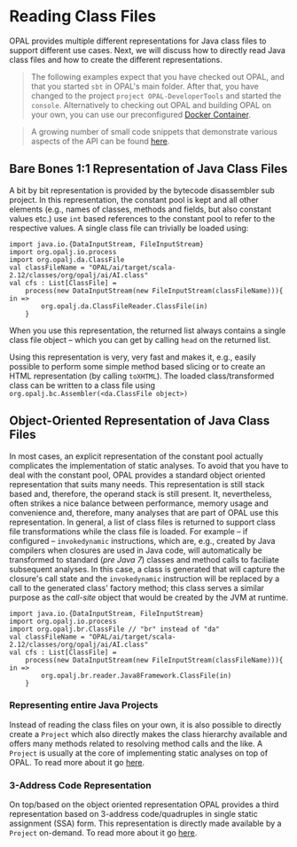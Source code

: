 # Reading Class Files
OPAL provides multiple different representations for Java class files to support different use cases. Next, we will discuss how to directly read Java class files and how to create the different representations.

> The following examples expect that you have checked out OPAL, and that you started `sbt` in OPAL's main folder. After that, you have changed to the project `project OPAL-DeveloperTools` and started the `console`. Alternatively to checking out OPAL and building OPAL on your own, you can use our preconfigured [Docker Container](https://hub.docker.com/r/opalj/sbt_scala_javafx/).

> A growing number of small code snippets that demonstrate various aspects of the API can be found [here](https://bitbucket.org/snippets/delors/).


## Bare Bones 1:1 Representation of Java Class Files

 A bit by bit representation is provided by the bytecode disassembler sub project. In this representation, the constant pool is kept and all other elements (e.g., names of classes, methods and fields, but also constant values etc.) use `int` based references to the constant pool to refer to the respective values. A single class file can trivially be loaded using:

    import java.io.{DataInputStream, FileInputStream}
    import org.opalj.io.process
    import org.opalj.da.ClassFile
    val classFileName = "OPAL/ai/target/scala-2.12/classes/org/opalj/ai/AI.class"
    val cfs : List[ClassFile] =
        process(new DataInputStream(new FileInputStream(classFileName))){ in =>
            org.opalj.da.ClassFileReader.ClassFile(in)
        }

When you use this representation, the returned list always contains a single class file object – which you can get by calling `head` on the returned list.

Using this representation is very, very fast and makes it, e.g.,  easily possible to perform some simple method based slicing or to create an HTML representation (by calling `toXHTML`). The loaded class/transformed class can be written to a class file using `org.opalj.bc.Assembler(<da.ClassFile object>)`


## Object-Oriented Representation of Java Class Files

In most cases, an explicit representation of the constant pool actually complicates the implementation of static analyses. To avoid that you have to deal with the constant pool, OPAL provides a standard object oriented representation that suits many needs. This representation is still stack based and, therefore, the operand stack is still present. It, nevertheless, often strikes a nice balance between performance, memory usage and convenience and, therefore, many analyses that are part of OPAL use this representation. In general, a list of class files is returned to support class file transformations while the class file is loaded. For example – if configured – `invokedynamic` instructions, which are, e.g.,  created by Java compilers when closures are used in Java code, will automatically be transformed to standard (*pre Java 7*) classes and method calls to faciliate subsequent analyses. In this case, a class is generated that will capture the closure's call state and the `invokedynamic` instruction will be replaced by a call to the generated class' factory method; this class serves a similar purpose as the *call-site* object that would be created by the JVM at runtime.

    import java.io.{DataInputStream, FileInputStream}
    import org.opalj.io.process
    import org.opalj.br.ClassFile // "br" instead of "da"
    val classFileName = "OPAL/ai/target/scala-2.12/classes/org/opalj/ai/AI.class"
    val cfs : List[ClassFile] =
        process(new DataInputStream(new FileInputStream(classFileName))){ in =>
            org.opalj.br.reader.Java8Framework.ClassFile(in)
        }

### Representing entire Java Projects
Instead of reading the class files on your own, it is also possible to directly create a `Project` which also directly makes the class hierarchy available and offers many methods related to resolving method calls and the like. A `Project` is usually at the core of implementing static analyses on top of OPAL. To read more about it go [here](Projects.html).

### 3-Address Code Representation
On top/based on the object oriented representation OPAL provides a third representation based on 3-address code/quadruples in single static assignment (SSA) form. This representation is directly made available by a `Project` on-demand. To read more about it go [here](TAC.html).
